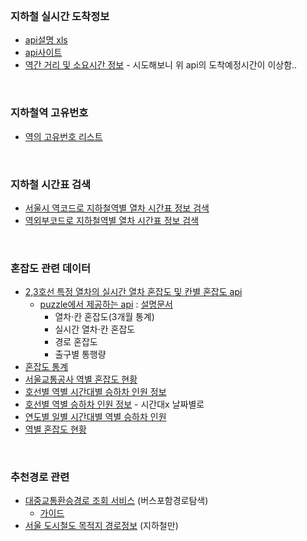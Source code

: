

<br>

### 지하철 실시간 도착정보
- [api설명 xls](https://docs.google.com/spreadsheets/d/1_QJbamuV63j_zo-NNwzQOmU_gK2VOiVnc3PRSbTshYY/edit?usp=sharing)
- [api사이트](https://data.seoul.go.kr/dataList/OA-12764/F/1/datasetView.do)
- [역간 거리 및 소요시간 정보](https://data.seoul.go.kr/dataList/OA-12034/S/1/datasetView.do) - 시도해보니 위 api의 도착예정시간이 이상함..

<br>

### 지하철역 고유번호
- [역의 고유번호 리스트](https://docs.google.com/spreadsheets/d/1UByaVIY_uDsrxBi2h66QTxhwuEBEI5mpxH16B8TbdA0/edit?usp=sharing)

<br>

### 지하철 시간표 검색
- [서울시 역코드로 지하철역별 열차 시간표 정보 검색](https://data.seoul.go.kr/dataList/OA-101/A/1/datasetView.do)
- [역외부코드로 지하철역별 열차 시간표 정보 검색](https://data.seoul.go.kr/dataList/OA-110/A/1/datasetView.do)

<br>

### 혼잡도 관련 데이터
- [2,3호선 특정 열차의 실시간 열차 혼잡도 및 칸별 혼잡도 api](https://openapi.sk.com/products/detail?svcSeq=54&menuSeq=312)
  - [puzzle에서 제공하는 api](https://openapi.sk.com/products/detail?svcSeq=54&menuSeq=414) : [설명문서](https://puzzle.geovision.co.kr/data/%EC%A7%80%ED%95%98%EC%B2%A0-%ED%98%BC%EC%9E%A1%EB%8F%84-d1651451378652)
    - 열차·칸 혼잡도(3개월 통계)
    -  실시간 열차·칸 혼잡도
    -  경로 혼잡도
    -  출구별 통행량
- [혼잡도 통계](https://data.seoul.go.kr/dataList/262/S/2/datasetView.do)
- [서울교통공사 역별 혼잡도 현황](https://data.seoul.go.kr/dataList/OA-12928/F/1/datasetView.do)
- [호선별 역별 시간대별 승하차 인원 정보](https://data.seoul.go.kr/dataList/OA-12252/S/1/datasetView.do)
- [호선별 역별 승하차 인원 정보](https://data.seoul.go.kr/dataList/OA-12914/S/1/datasetView.do) - 시간대x 날짜별로
- [연도별 일별 시간대별 역별 승하차 인원](https://data.seoul.go.kr/dataList/OA-12921/F/1/datasetView.do)
- [역별 혼잡도 현황](https://data.seoul.go.kr/dataList/OA-12928/F/1/datasetView.do)

<br>

### 추천경로 관련
- [대중교통환승경로 조회 서비스](https://www.data.go.kr/data/15000414/openapi.do#tab_layer_recommend_data) (버스포함경로탐색)
  - [가이드](https://docs.google.com/document/d/1jWgm5gi1rIQgAdp1_jn2Z-N27mqwBkE8uHnyOqWIZtA/edit?usp=sharing)
- [서울 도시철도 목적지 경로정보](https://www.data.go.kr/data/15097640/openapi.do?recommendDataYn=Y) (지하철만)

<br>



